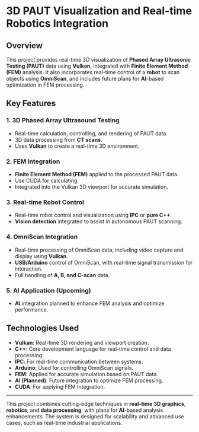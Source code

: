 # 3D PAUT Visualization and Real-time Robotics Integration

## Overview
This project provides real-time 3D visualization of **Phased Array Ultrasonic Testing (PAUT)** data using **Vulkan**, integrated with **Finite Element Method (FEM)** analysis. It also incorporates real-time control of a **robot** to scan objects using **OmniScan**, and includes future plans for **AI**-based optimization in FEM processing.

## Key Features

### 1. 3D Phased Array Ultrasound Testing
- Real-time calculation, controlling, and rendering of PAUT data.
- 3D data processing from **CT scans**.
- Uses **Vulkan** to create a real-time 3D environment.

### 2. FEM Integration
- **Finite Element Method (FEM)** applied to the processed PAUT data.
- Use CUDA for calculating.
- Integrated into the Vulkan 3D viewport for accurate simulation.

### 3. Real-time Robot Control
- Real-time robot control and visualization using **IPC** or **pure C++**.
- **Vision detection** integrated to assist in autonomous PAUT scanning.
  
### 4. OmniScan Integration
- Real-time processing of OmniScan data, including video capture and display using **Vulkan**.
- **USB/Arduino** control of OmniScan, with real-time signal transmission for interaction.
- Full handling of **A, B, and C-scan** data.

### 5. AI Application (Upcoming)
- **AI** integration planned to enhance FEM analysis and optimize performance.
  
## Technologies Used
- **Vulkan**: Real-time 3D rendering and viewport creation.
- **C++**: Core development language for real-time control and data processing.
- **IPC**: For real-time communication between systems.
- **Arduino**: Used for controlling OmniScan signals.
- **FEM**: Applied for accurate simulation based on PAUT data.
- **AI (Planned)**: Future integration to optimize FEM processing.
- **CUDA**: For applying FEM Integration.
---

This project combines cutting-edge techniques in **real-time 3D graphics**, **robotics**, and **data processing**, with plans for **AI**-based analysis enhancements. The system is designed for scalability and advanced use cases, such as real-time industrial applications.
